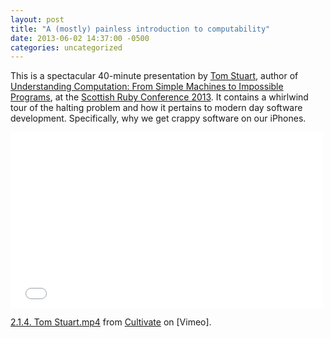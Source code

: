 ```yaml
---
layout: post
title: "A (mostly) painless introduction to computability"
date: 2013-06-02 14:37:00 -0500
categories: uncategorized
---
```

This is a spectacular 40-minute presentation by [Tom Stuart][1], author of [Understanding Computation: From Simple Machines to Impossible Programs][2], at the [Scottish Ruby Conference 2013][3]. It contains a whirlwind tour of the halting problem and how it pertains to modern day software development. Specifically, why we get crappy software on our iPhones.

<iframe src="//player.vimeo.com/video/66849976" width="500" height="281" frameborder="0" webkitallowfullscreen mozallowfullscreen allowfullscreen></iframe>

[2.1.4. Tom Stuart.mp4][4] from [Cultivate][5] on [Vimeo].

[1]: http://codon.com/impossible-programs
[2]: http://www.amazon.com/gp/product/1449329276/ref=as_li_ss_tl?ie=UTF8&amp;camp=1789&amp;creative=390957&amp;creativeASIN=1449329276&amp;linkCode=as2&amp;tag=twofronttee07-20
[3]: http://lanyrd.com/2013/scotruby/
[4]: http://vimeo.com/66849976
[5]: http://vimeo.com/edgecaseuk
[6]: https://vimeo.com